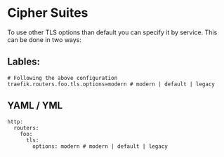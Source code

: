 # Cipher Suites
To use other TLS options than default you can specify it by service.
This can be done in two ways:

## Lables:
```
# Following the above configuration
traefik.routers.foo.tls.options=modern # modern | default | legacy 
```

## YAML / YML
```
http:
  routers:
    foo:
      tls:
        options: modern # modern | default | legacy
```
